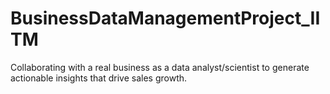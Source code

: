 # BusinessDataManagementProject_IITM
Collaborating with a real business as a data analyst/scientist to generate actionable insights that drive sales growth.
